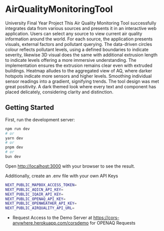 # AirQualityMonitoringTool
University Final Year Project 
This Air Quality Monitoring Tool successfully integrates data from various sources and presents it in an interactive web application. Users can select any source to view current air quality information around the world. For each source, the application presents visuals, external factors and pollutant querying. The data-driven circles colour reflects pollutant levels, using a defined boundaries to indicate severity, likewise 3D visual does the same with additional extrusion length to indicate levels offering a more immersive understanding. The implementation ensures the extrusion remains clear even with extruded buildings. Heatmap alludes to the aggregated view of AQ, where darker hotspots indicate more sensors and higher levels. Smoothing individual sensor readings into a gradient, signifying trends. The tool design was met great positivity. A dark themed look where every text and component has placed delicately, considering clarity and distinction. 

## Getting Started

First, run the development server:

```bash
npm run dev
# or
yarn dev
# or
pnpm dev
# or
bun dev
```

Open [http://localhost:3000](http://localhost:3000) with your browser to see the result.


Additionally, create an .env file with your own API Keys
```bash
NEXT_PUBLIC_MAPBOX_ACCESS_TOKEN=
NEXT_PUBLIC_AQICN_API_KEY=
NEXT_PUBLIC_IQAIR_API_KEY=
NEXT_PUBLIC_OPENAQ_API_KEY=
NEXT_PUBLIC_OPENWEATHER_API_KEY=
NEXT_PUBLIC_AIRQUALITY_API_URL=
```

- Request Access to the Demo Server at https://cors-anywhere.herokuapp.com/corsdemo for OPENAQ Requests
